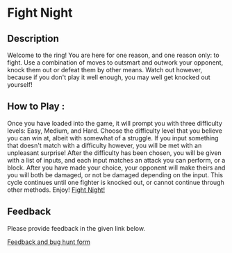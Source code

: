 # Fight Night

## Description
Welcome to the ring! You are here for one reason, and one reason only: to fight. Use a combination of moves to outsmart and outwork your opponent, knock them out or defeat them by other means. Watch out however, because if you don't play it well enough, you may well get knocked out yourself!
## How to Play :
Once you have loaded into the game, it will prompt you with three difficulty levels: Easy, Medium, and Hard. Choose the difficulty level that you believe you can win at, albeit with somewhat of a struggle. If you input something that doesn't match with a difficulty however, you will be met with an unpleasant surprise! After the difficulty has been chosen, you will be given with a list of inputs, and each input matches an attack you can perform, or a block. After you have made your choice, your opponent will make theirs and you will both be damaged, or not be damaged depending on the input. This cycle continues until one fighter is knocked out, or cannot continue through other methods. Enjoy!
[Fight Night!](my_game.exe)
## Feedback
Please provide feedback in the given link below.

[Feedback and bug hunt form](https://docs.google.com/forms/d/e/1FAIpQLScNEftU7Sep8T5wZ18s7SWYHK4d70JGUBSkK-u_B0l2hmhxMg/viewform?usp=sf_link)
